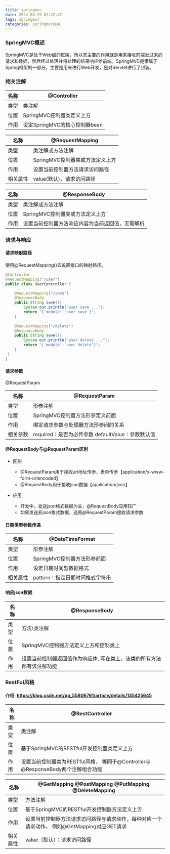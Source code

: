 ```yaml
---
title: springmvc
date: 2024-08-29 07:22:47
tags: springmvc
categories: springmvc相关
---
```


### SpringMVC概述

​       SpringMVC是处于Web层的框架，所以其主要的作用就是用来接收前端发过来的请求和数据，然后经过处理并将处理的结果响应给前端。SpringMVC是隶属于Spring框架的一部分，主要是用来进行Web开发，是对Servlet进行了封装。

### 相关注解

| 名称 | @Controller                   |
| ---- | ----------------------------- |
| 类型 | 类注解                        |
| 位置 | SpringMVC控制器类定义上方     |
| 作用 | 设定SpringMVC的核心控制器bean |

| 名称     | @RequestMapping                 |
| -------- | ------------------------------- |
| 类型     | 类注解或方法注解                |
| 位置     | SpringMVC控制器类或方法定义上方 |
| 作用     | 设置当前控制器方法请求访问路径  |
| 相关属性 | value(默认)，请求访问路径       |

| 名称 | @ResponseBody                                    |
| ---- | ------------------------------------------------ |
| 类型 | 类注解或方法注解                                 |
| 位置 | SpringMVC控制器类或方法定义上方                  |
| 作用 | 设置当前控制器方法响应内容为当前返回值，无需解析 |

### 请求与响应

#### 请求映射路径

使用@RequestMapping()去设置接口的映射路径。

```java
@Controller
@RequestMapping("/user")
public class UserController {

    @RequestMapping("/save")
    @ResponseBody
    public String save(){
        System.out.println("user save ...");
        return "{'module':'user save'}";
    }
    
    @RequestMapping("/delete")
    @ResponseBody
    public String save(){
        System.out.println("user delete ...");
        return "{'module':'user delete'}";
    }
 }
}
```

#### 请求参数

@RequestParam

| 名称     | @RequestParam                                      |
| -------- | -------------------------------------------------- |
| 类型     | 形参注解                                           |
| 位置     | SpringMVC控制器方法形参定义前面                    |
| 作用     | 绑定请求参数与处理器方法形参间的关系               |
| 相关参数 | required：是否为必传参数  defaultValue：参数默认值 |

#### @RequestBody与@RequestParam区别

* 区别
  * @RequestParam用于接收url地址传参，表单传参【application/x-www-form-urlencoded】
  * @RequestBody用于接收json数据【application/json】

* 应用
  * 开发中，发送json格式数据为主，@RequestBody应用较广
  * 如果发送非json格式数据，选用@RequestParam接收请求参数

#### 日期类型参数传递

| 名称     | @DateTimeFormat                 |
| -------- | ------------------------------- |
| 类型     | 形参注解                        |
| 位置     | SpringMVC控制器方法形参前面     |
| 作用     | 设定日期时间型数据格式          |
| 相关属性 | pattern：指定日期时间格式字符串 |

#### 响应json数据

| 名称 | @ResponseBody                                                |
| ---- | ------------------------------------------------------------ |
| 类型 | 方法\类注解                                                  |
| 位置 | SpringMVC控制器方法定义上方和控制类上                        |
| 作用 | 设置当前控制器返回值作为响应体, 写在类上，该类的所有方法都有该注解功能 |

### RestFul风格

#### 介绍: https://blog.csdn.net/qq_55806761/article/details/135425645

| 名称 | @RestController                                              |
| ---- | ------------------------------------------------------------ |
| 类型 | 类注解                                                       |
| 位置 | 基于SpringMVC的RESTful开发控制器类定义上方                   |
| 作用 | 设置当前控制器类为RESTful风格， 等同于@Controller与@ResponseBody两个注解组合功能 |



| 名称     | @GetMapping @PostMapping @PutMapping @DeleteMapping          |
| -------- | ------------------------------------------------------------ |
| 类型     | 方法注解                                                     |
| 位置     | 基于SpringMVC的RESTful开发控制器方法定义上方                 |
| 作用     | 设置当前控制器方法请求访问路径与请求动作，每种对应一个请求动作， 例如@GetMapping对应GET请求 |
| 相关属性 | value（默认）：请求访问路径                                  |





